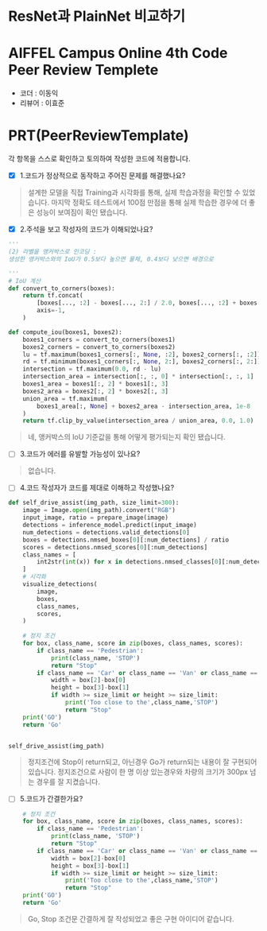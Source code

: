 # ResNet과 PlainNet 비교하기

# AIFFEL Campus Online 4th Code Peer Review Templete
- 코더 : 이동익
- 리뷰어 : 이효준


# PRT(PeerReviewTemplate)
각 항목을 스스로 확인하고 토의하여 작성한 코드에 적용합니다.
- [x] 1.코드가 정상적으로 동작하고 주어진 문제를 해결했나요?  
> 설계한 모델을 직접 Training과 시각화를 통해, 실제 학습과정을 확인할 수 있었습니다.
> 마지막 정확도 테스트에서 100점 만점을 통해 실제 학습한 경우에 더 좋은 성능이 보여짐이 확인 됐습니다.
 
- [x] 2.주석을 보고 작성자의 코드가 이해되었나요?  
```python
'''
(2) 라벨을 앵커박스로 인코딩 :
생성한 앵커박스와의 IoU가 0.5보다 높으면 물체, 0.4보다 낮으면 배경으로

'''
# IoU 계산
def convert_to_corners(boxes):
    return tf.concat(
        [boxes[..., :2] - boxes[..., 2:] / 2.0, boxes[..., :2] + boxes[..., 2:] / 2.0],
        axis=-1,
    )

def compute_iou(boxes1, boxes2):
    boxes1_corners = convert_to_corners(boxes1)
    boxes2_corners = convert_to_corners(boxes2)
    lu = tf.maximum(boxes1_corners[:, None, :2], boxes2_corners[:, :2])
    rd = tf.minimum(boxes1_corners[:, None, 2:], boxes2_corners[:, 2:])
    intersection = tf.maximum(0.0, rd - lu)
    intersection_area = intersection[:, :, 0] * intersection[:, :, 1]
    boxes1_area = boxes1[:, 2] * boxes1[:, 3]
    boxes2_area = boxes2[:, 2] * boxes2[:, 3]
    union_area = tf.maximum(
        boxes1_area[:, None] + boxes2_area - intersection_area, 1e-8
    )
    return tf.clip_by_value(intersection_area / union_area, 0.0, 1.0)

```  
>  네, 앵커박스의 IoU 기준값을 통해 어떻게 평가되는지 확인 됐습니다.

- [ ] 3.코드가 에러를 유발할 가능성이 있나요?
> 없습니다.

- [ ] 4.코드 작성자가 코드를 제대로 이해하고 작성했나요?
```python
def self_drive_assist(img_path, size_limit=300):
    image = Image.open(img_path).convert("RGB")
    input_image, ratio = prepare_image(image)
    detections = inference_model.predict(input_image)
    num_detections = detections.valid_detections[0]
    boxes = detections.nmsed_boxes[0][:num_detections] / ratio
    scores = detections.nmsed_scores[0][:num_detections]
    class_names = [
        int2str(int(x)) for x in detections.nmsed_classes[0][:num_detections]
    ]
    # 시각화
    visualize_detections(
        image,
        boxes,
        class_names,
        scores,
    )
    
    # 정지 조건   
    for box, class_name, score in zip(boxes, class_names, scores):
        if class_name == 'Pedestrian':
            print(class_name, 'STOP')
            return "Stop"
        if class_name == 'Car' or class_name == 'Van' or class_name == 'Truck':
            width = box[2]-box[0]
            height = box[3]-box[1]
            if width >= size_limit or height >= size_limit:
                print('Too close to the',class_name,'STOP')
                return "Stop"  
    print('GO')
    return 'Go'


self_drive_assist(img_path)
```
> 정지조건에 Stop이 return되고, 아닌경우 Go가 return되는 내용이 잘 구현되어 있습니다.
> 정지조건으로 사람이 한 명 이상 있는경우와 차량의 크기가 300px 넘는 경우를 잘 지켰습니다.

- [ ] 5.코드가 간결한가요?
```python
    # 정지 조건   
    for box, class_name, score in zip(boxes, class_names, scores):
        if class_name == 'Pedestrian':
            print(class_name, 'STOP')
            return "Stop"
        if class_name == 'Car' or class_name == 'Van' or class_name == 'Truck':
            width = box[2]-box[0]
            height = box[3]-box[1]
            if width >= size_limit or height >= size_limit:
                print('Too close to the',class_name,'STOP')
                return "Stop"  
    print('GO')
    return 'Go'
```
> Go, Stop 조건문 간결하게 잘 작성되었고 좋은 구현 아이디어 같습니다.
